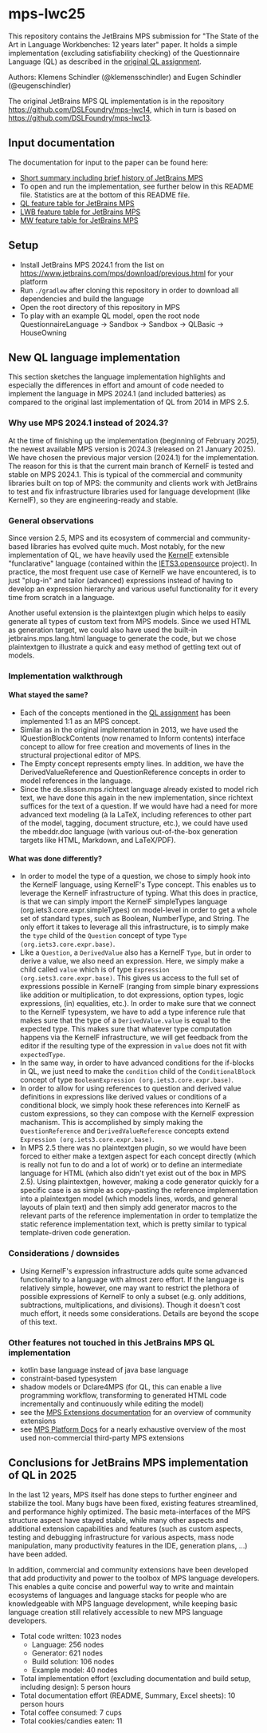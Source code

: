 # mps-lwc25
This repository contains the JetBrains MPS submission for "The State of the Art in Language Workbenches: 12 years later" paper. It holds a simple implementation (excluding satisfiability checking) of the Questionnaire Language (QL) as described in the [original QL assignment](https://homepages.cwi.nl/~storm/Ql.pdf).

Authors: Klemens Schindler (@klemensschindler) and Eugen Schindler (@eugenschindler)

The original JetBrains MPS QL implementation is in the repository https://github.com/DSLFoundry/mps-lwc14, which in turn is based on https://github.com/DSLFoundry/mps-lwc13.

## Input documentation
The documentation for input to the paper can be found here:
 - [Short summary including brief history of JetBrains MPS](doc/Summary.md)
 - To open and run the implementation, see further below in this README file. Statistics are at the bottom of this README file.
 - [QL feature table for JetBrains MPS](doc/QLFeatures_Table_Template.xlsx)
 - [LWB feature table for JetBrains MPS](doc/LanguageWorkbench_FeatureConfiguration.xlsx)
 - [MW feature table for JetBrains MPS](doc/ModelingWorkbench_FeatureConfiguration.xlsx)

## Setup
 - Install JetBrains MPS 2024.1 from the list on https://www.jetbrains.com/mps/download/previous.html for your platform
 - Run ```./gradlew``` after cloning this repository in order to download all dependencies and build the language
 - Open the root directory of this repository in MPS
 - To play with an example QL model, open the root node QuestionnaireLanguage &rarr; Sandbox &rarr; Sandbox &rarr; QLBasic &rarr; HouseOwning

## New QL language implementation
This section sketches the language implementation highlights and especially the differences in effort and amount of code needed to implement the language in MPS 2024.1 (and included batteries) as compared to the original last implementation of QL from 2014 in MPS 2.5.

### Why use MPS 2024.1 instead of 2024.3?
At the time of finishing up the implementation (beginning of February 2025), the newest available MPS version is 2024.3 (released on 21 January 2025). We have chosen the previous major version (2024.1) for the implementation. The reason for this is that the current main branch of KernelF is tested and stable on MPS 2024.1. This is typical of the commercial and community libraries built on top of MPS: the community and clients work with JetBrains to test and fix infrastructure libraries used for language development (like KernelF), so they are engineering-ready and stable.

### General observations
Since version 2.5, MPS and its ecosystem of commercial and community-based libraries has evolved quite much. Most notably, for the new implementation of QL, we have heavily used the [KernelF](http://voelter.de/data/pub/kernelf-reference.pdf) extensible "funclarative" language (contained within the [IETS3.opensource](https://github.com/iets3/iets3.opensource) project). In practice, the most frequent use case of KernelF we have encountered, is to just "plug-in" and tailor (advanced) expressions instead of having to develop an expression hierarchy and various useful functionality for it every time from scratch in a language.

Another useful extension is the plaintextgen plugin which helps to easily generate all types of custom text from MPS models. Since we used HTML as generation target, we could also have used the built-in jetbrains.mps.lang.html language to generate the code, but we chose plaintextgen to illustrate a quick and easy method of getting text out of models.

### Implementation walkthrough
#### What stayed the same?
 - Each of the concepts mentioned in the [QL assignment](https://homepages.cwi.nl/~storm/Ql.pdf) has been implemented 1:1 as an MPS concept.
 - Similar as in the original implementation in 2013, we have used the IQuestionBlockContents (now renamed to Inform contents) interface concept to allow for free creation and movements of lines in the structural projectional editor of MPS.
 - The Empty concept represents empty lines. In addition, we have the DerivedValueReference and QuestionReference concepts in order to model references in the language.
 - Since the de.slisson.mps.richtext language already existed to model rich text, we have done this again in the new implementation, since richtext suffices for the text of a question. If we would have had a need for more advanced text modeling (à la LaTeX, including references to other part of the model, tagging, document structure, etc.), we could have used the mbeddr.doc language (with various out-of-the-box generation targets like HTML, Markdown, and LaTeX/PDF).

#### What was done differently?
 - In order to model the type of a question, we chose to simply hook into the KernelF language, using KernelF's Type concept. This enables us to leverage the KernelF infrastructure of typing. What this does in practice, is that we can simply import the KernelF simpleTypes language (org.iets3.core.expr.simpleTypes) on model-level in order to get a whole set of standard types, such as Boolean, NumberType, and String. The only effort it takes to leverage all this infrastructure, is to simply make the ```type``` child of the ```Question``` concept of type ```Type (org.iets3.core.expr.base)```.
 - Like a ```Question```, a ```DerivedValue``` also has a KernelF ```Type```, but in order to derive a value, we also need an expression. Here, we simply make a child called ```value``` which is of type ```Expression (org.iets3.core.expr.base)```. This gives us access to the full set of expressions possible in KernelF (ranging from simple binary expressions like addition or multiplication, to dot expressions, option types, logic expressions, (in) equalities, etc.). In order to make sure that we connect to the KernelF typesystem, we have to add a type inference rule that makes sure that the type of a ```DerivedValue.value``` is equal to the expected type. This makes sure that whatever type computation happens via the KernelF infrastructure, we will get feedback from the editor if the resulting type of the expression in ```value``` does not fit with ```expectedType```.
 - In the same way, in order to have advanced conditions for the if-blocks in QL, we just need to make the ```condition``` child of the ```ConditionalBlock``` concept of type ```BooleanExpression (org.iets3.core.expr.base)```.
 - In order to allow for using references to question and derived value definitions in expressions like derived values or conditions of a conditional block, we simply hook these references into KernelF as custom expressions, so they can compose with the KernelF expression machanism. This is accomplished by simply making the ```QuestionReference``` and ```DerivedValueReference``` concepts extend ```Expression (org.iets3.core.expr.base)```. 
 - In MPS 2.5 there was no plaintextgen plugin, so we would have been forced to either make a textgen aspect for each concept directly (which is really not fun to do and a lot of work) or to define an intermediate language for HTML (which also didn't yet exist out of the box in MPS 2.5). Using plaintextgen, however, making a code generator quickly for a specific case is as simple as copy-pasting the reference implementation into a plaintextgen model (which models lines, words, and general layouts of plain text) and then simply add generator macros to the relevant parts of the reference implementation in order to templatize the static reference implementation text, which is pretty similar to typical template-driven code generation. 

### Considerations / downsides
 - Using KernelF's expression infrastructure adds quite some advanced functionality to a language with almost zero effort. If the language is relatively simple, however, one may want to restrict the plethora of possible expressions of KernelF to only a subset (e.g. only additions, subtractions, multiplications, and divisions). Though it doesn't cost much effort, it needs some considerations. Details are beyond the scope of this text.

### Other features not touched in this JetBrains MPS QL implementation
 - kotlin base language instead of java base language
 - constraint-based typesystem
 - shadow models or Dclare4MPS (for QL, this can enable a live programming workflow, transforming to generated HTML code incrementally and continuously while editing the model)
 - see the [MPS Extensions documentation](https://jetbrains.github.io/MPS-extensions/) for an overview of community extensions
 - see [MPS Platform Docs](http://mbeddr.com/mps-platform-docs/) for a nearly exhaustive overview of the most used non-commercial third-party MPS extensions

## Conclusions for JetBrains MPS implementation of QL in 2025
In the last 12 years, MPS itself has done steps to further engineer and stabilize the tool. Many bugs have been fixed, existing features streamlined, and performance highly optimized. The basic meta-interfaces of the MPS structure aspect have stayed stable, while many other aspects and additional extension capabilities and features (such as custom aspects, testing and debugging infrastructure for various aspects, mass node manipulation, many productivity features in the IDE, generation plans, ...) have been added.

In addition, commercial and community extensions have been developed that add productivity and power to the toolbox of MPS language developers. This enables a quite concise and powerful way to write and maintain ecosystems of languages and language stacks for people who are knowledgeable with MPS language development, while keeping basic language creation still relatively accessible to new MPS language developers.

 - Total code written: 1023 nodes
   - Language: 256 nodes
   - Generator: 621 nodes
   - Build solution: 106 nodes
   - Example model: 40 nodes
 - Total implementation effort (excluding documentation and build setup, including design): 5 person hours
 - Total documentation effort (README, Summary, Excel sheets): 10 person hours
 - Total coffee consumed: 7 cups
 - Total cookies/candies eaten: 11
